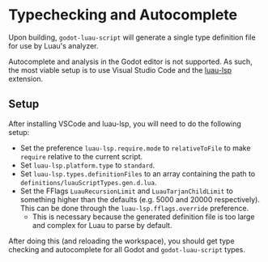 # Typechecking and Autocomplete

Upon building, `godot-luau-script` will generate a single type definition file
for use by Luau's analyzer.

Autocomplete and analysis in the Godot editor is not supported. As such, the
most viable setup is to use Visual Studio Code and the
[luau-lsp](https://github.com/JohnnyMorganz/luau-lsp) extension.

## Setup

After installing VSCode and luau-lsp, you will need to do the following setup:

- Set the preference `luau-lsp.require.mode` to `relativeToFile` to make
  `require` relative to the current script.
- Set `luau-lsp.platform.type` to `standard`.
- Set `luau-lsp.types.definitionFiles` to an array containing the path to
  `definitions/luauScriptTypes.gen.d.lua`.
- Set the FFlags `LuauRecursionLimit` and `LuauTarjanChildLimit` to something
  higher than the defaults (e.g. 5000 and 20000 respectively). This can be done
  through the `luau-lsp.fflags.override` preference.
  - This is necessary because the generated definition file is too large and
    complex for Luau to parse by default.

After doing this (and reloading the workspace), you should get type checking and
autocomplete for all Godot and `godot-luau-script` types.
